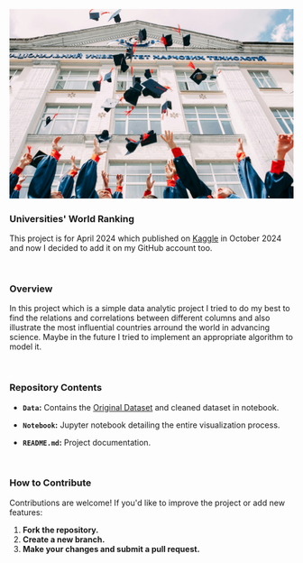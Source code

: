 [![](Image.jpg)](https://unsplash.com/photos/group-of-fresh-graduates-students-throwing-their-academic-hat-in-the-air-8CqDvPuo_kI)


### Universities' World Ranking
This project is for April 2024 which published on [Kaggle](https://www.kaggle.com/code/soroushesnaashari/universities-world-ranking) in October 2024 and now I decided to add it on my GitHub account too.

<br>

### Overview
In this project which is a simple data analytic project I tried to do my best to find the relations and correlations between different columns and also illustrate the most influential countries arround the world in advancing science.
Maybe in the future I tried to implement an appropriate algorithm to model it.

<br>

### Repository Contents

- **`Data`:** Contains the [Original Dataset](https://www.kaggle.com/datasets/alifarajnia/eighteen-nineteen-university-datasets) and cleaned dataset in notebook.

- **`Notebook`:** Jupyter notebook detailing the entire visualization process.

- **`README.md`:** Project documentation.

<br>

### How to Contribute
Contributions are welcome! If you'd like to improve the project or add new features:

1. **Fork the repository.**
2. **Create a new branch.**
3. **Make your changes and submit a pull request.**
